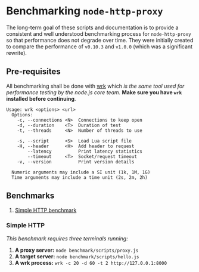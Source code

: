 # Benchmarking `node-http-proxy`

The long-term goal of these scripts and documentation is to provide a consistent and well understood benchmarking process for `node-http-proxy` so that performance does not degrade over time. They were initially created to compare the performance of `v0.10.3` and `v1.0.0` (which was a significant rewrite).

## Pre-requisites

All benchmarking shall be done with [wrk](https://github.com/wg/wrk) which _is the same tool used for performance testing by the node.js core team._ **Make sure you have `wrk` installed before continuing**.

```
Usage: wrk <options> <url>
  Options:
    -c, --connections <N>  Connections to keep open
    -d, --duration    <T>  Duration of test
    -t, --threads     <N>  Number of threads to use

    -s, --script      <S>  Load Lua script file
    -H, --header      <H>  Add header to request
        --latency          Print latency statistics
        --timeout     <T>  Socket/request timeout
    -v, --version          Print version details
                                                      
  Numeric arguments may include a SI unit (1k, 1M, 1G)
  Time arguments may include a time unit (2s, 2m, 2h)
```

## Benchmarks

1. [Simple HTTP benchmark](#simple-http)

### Simple HTTP

_This benchmark requires three terminals running:_

1. **A proxy server:** `node benchmark/scripts/proxy.js`
2. **A target server:** `node benchmark/scripts/hello.js`
3. **A wrk process:** `wrk -c 20 -d 60 -t 2 http://127.0.0.1:8000`
